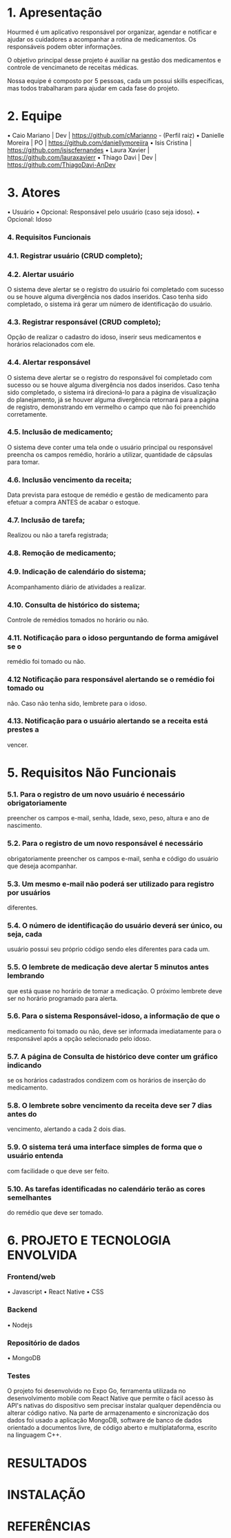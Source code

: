 # 1. Apresentação

Hourmed é um aplicativo responsável por organizar, agendar e notificar e ajudar os cuidadores a acompanhar a rotina de medicamentos.
Os responsáveis podem obter informações.

O objetivo principal desse projeto é auxiliar na gestão dos medicamentos e controle de vencimaneto de receitas médicas. 

Nossa equipe é composto por 5 pessoas, cada um possui skills específicas, mas todos trabalharam para ajudar em cada fase do projeto.

# 2. Equipe

• Caio Mariano | Dev | https://github.com/cMarianno - (Perfil raiz)
• Danielle Moreira | PO | https://github.com/daniellymoreiira
• Isis Cristina | https://github.com/isiscfernandes
• Laura Xavier | https://github.com/lauraxavierr
• Thiago Davi | Dev | https://github.com/ThiagoDavi-AnDev

# 3. Atores

• Usuário
• Opcional: Responsável pelo usuário (caso seja idoso).
• Opcional: Idoso

### 4. Requisitos Funcionais

### 4.1. Registrar usuário (CRUD completo);

### 4.2. Alertar usuário
O sistema deve alertar se o registro do usuário foi completado com
sucesso ou se houve alguma divergência nos dados inseridos. Caso
tenha sido completado, o sistema irá gerar um número de identificação do
usuário.

### 4.3. Registrar responsável (CRUD completo);
Opção de realizar o cadastro do idoso, inserir seus medicamentos e
horários relacionados com ele.

### 4.4. Alertar responsável
O sistema deve alertar se o registro do responsável foi completado com
sucesso ou se houve alguma divergência nos dados inseridos. Caso
tenha sido completado, o sistema irá direcioná-lo para a página de
visualização do planejamento, já se houver alguma divergência retornará
para a página de registro, demonstrando em vermelho o campo que não
foi preenchido corretamente.

### 4.5. Inclusão de medicamento;
O sistema deve conter uma tela onde o usuário principal ou responsável
preencha os campos remédio, horário a utilizar, quantidade de cápsulas
para tomar.

### 4.6. Inclusão vencimento da receita;
Data prevista para estoque de remédio e gestão de medicamento para
efetuar a compra ANTES de acabar o estoque.

### 4.7. Inclusão de tarefa;
Realizou ou não a tarefa registrada;

### 4.8. Remoção de medicamento;

### 4.9. Indicação de calendário do sistema;
Acompanhamento diário de atividades a realizar.

### 4.10. Consulta de histórico do sistema;
Controle de remédios tomados no horário ou não.

### 4.11. Notificação para o idoso perguntando de forma amigável se o
remédio foi tomado ou não.

### 4.12 Notificação para responsável alertando se o remédio foi tomado ou
não. Caso não tenha sido, lembrete para o idoso.

### 4.13. Notificação para o usuário alertando se a receita está prestes a
vencer.

# 5. Requisitos Não Funcionais

### 5.1. Para o registro de um novo usuário é necessário obrigatoriamente
preencher os campos e-mail, senha, Idade, sexo, peso, altura e ano de
nascimento.

### 5.2. Para o registro de um novo responsável é necessário
obrigatoriamente preencher os campos e-mail, senha e código do usuário que
deseja acompanhar.

### 5.3. Um mesmo e-mail não poderá ser utilizado para registro por usuários
diferentes.

### 5.4. O número de identificação do usuário deverá ser único, ou seja, cada
usuário possui seu próprio código sendo eles diferentes para cada um.

### 5.5. O lembrete de medicação deve alertar 5 minutos antes lembrando
que está quase no horário de tomar a medicação. O próximo lembrete deve ser
no horário programado para alerta.

### 5.6. Para o sistema Responsável-idoso, a informação de que o
medicamento foi tomado ou não, deve ser informada imediatamente para o
responsável após a opção selecionado pelo idoso.

### 5.7. A página de Consulta de histórico deve conter um gráfico indicando
se os horários cadastrados condizem com os horários de inserção do
medicamento.

### 5.8. O lembrete sobre vencimento da receita deve ser 7 dias antes do
vencimento, alertando a cada 2 dois dias.

### 5.9. O sistema terá uma interface simples de forma que o usuário entenda
com facilidade o que deve ser feito.

### 5.10. As tarefas identificadas no calendário terão as cores semelhantes
do remédio que deve ser tomado.

# 6. PROJETO E TECNOLOGIA ENVOLVIDA

### Frontend/web
  • Javascript
  • React Native
  • CSS

### Backend
  • Nodejs

  
### Repositório de dados
  • MongoDB
  
### Testes


O projeto foi desenvolvido no Expo Go, ferramenta utilizada no desenvolvimento mobile com React Native que permite o fácil acesso às API's nativas do dispositivo sem precisar instalar qualquer dependência ou alterar código nativo. Na parte de armazenamento e sincronização dos dados foi usado a aplicação MongoDB,  software de banco de dados orientado a documentos livre, de código aberto e multiplataforma, escrito na linguagem C++.

# RESULTADOS

# INSTALAÇÃO

# REFERÊNCIAS
